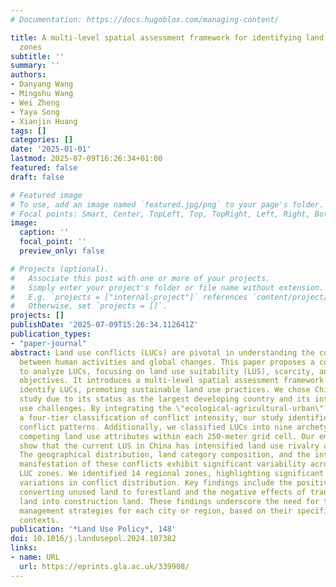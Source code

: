 ```yaml
---
# Documentation: https://docs.hugoblox.com/managing-content/

title: A multi-level spatial assessment framework for identifying land use conflict
  zones
subtitle: ''
summary: ''
authors:
- Danyang Wang
- Mingshu Wang
- Wei Zheng
- Yaya Song
- Xianjin Huang
tags: []
categories: []
date: '2025-01-01'
lastmod: 2025-07-09T16:26:34+01:00
featured: false
draft: false

# Featured image
# To use, add an image named `featured.jpg/png` to your page's folder.
# Focal points: Smart, Center, TopLeft, Top, TopRight, Left, Right, BottomLeft, Bottom, BottomRight.
image:
  caption: ''
  focal_point: ''
  preview_only: false

# Projects (optional).
#   Associate this post with one or more of your projects.
#   Simply enter your project's folder or file name without extension.
#   E.g. `projects = ["internal-project"]` references `content/project/deep-learning/index.md`.
#   Otherwise, set `projects = []`.
projects: []
publishDate: '2025-07-09T15:26:34.112641Z'
publication_types:
- "paper-journal"
abstract: Land use conflicts (LUCs) are pivotal in understanding the complex interactions
  between human activities and global changes. This paper proposes a conceptual framework
  to analyze LUCs, focusing on land use suitability (LUS), scarcity, and diverse development
  objectives. It introduces a multi-level spatial assessment framework designed to
  identify LUCs, promoting sustainable land use practices. We chose China as the case
  study due to its status as the largest developing country and its intricate land
  use challenges. By integrating the \"ecological-agricultural-urban\" function with
  a four-tier classification of conflict intensity, our study identifies 12 distinct
  conflict patterns. Additionally, we classified LUCs into nine archetypes based on
  competing land use attributes within each 250-meter grid cell. Our empirical results
  show that the current LUS in China has intensified land use rivalry and conflicts.
  The geographical distribution, land category composition, and the intensity and
  manifestation of these conflicts exhibit significant variability across different
  LUC zones. We identified 14 regional zones, highlighting significant spatiotemporal
  variations in conflict distribution. Key findings include the positive impact of
  converting unused land to forestland and the negative effects of transforming agricultural
  land into construction land. These findings underscore the need for tailored land
  management strategies for each city or region, based on their specific development
  contexts.
publication: '*Land Use Policy*, 148'
doi: 10.1016/j.landusepol.2024.107382
links:
- name: URL
  url: https://eprints.gla.ac.uk/339908/
---
```

